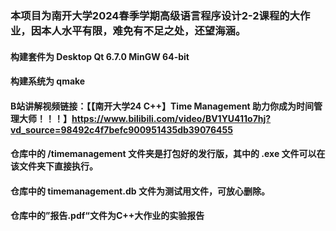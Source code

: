 ### 本项目为南开大学2024春季学期高级语言程序设计2-2课程的大作业，因本人水平有限，难免有不足之处，还望海涵。

#### 构建套件为 Desktop Qt 6.7.0 MinGW 64-bit

#### 构建系统为 qmake

#### B站讲解视频链接：【【南开大学24 C++】Time Management 助力你成为时间管理大师！！！】https://www.bilibili.com/video/BV1YU411o7hj?vd_source=98492c4f7befc900951435db39076455

#### 仓库中的 /timemanagement 文件夹是打包好的发行版，其中的 .exe 文件可以在该文件夹下直接执行。

#### 仓库中的 timemanagement.db 文件为测试用文件，可放心删除。

#### 仓库中的”报告.pdf“文件为C++大作业的实验报告

